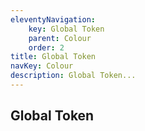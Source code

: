 ```yaml
---
eleventyNavigation:
    key: Global Token
    parent: Colour
    order: 2
title: Global Token
navKey: Colour
description: Global Token...
---
```

## Global Token


